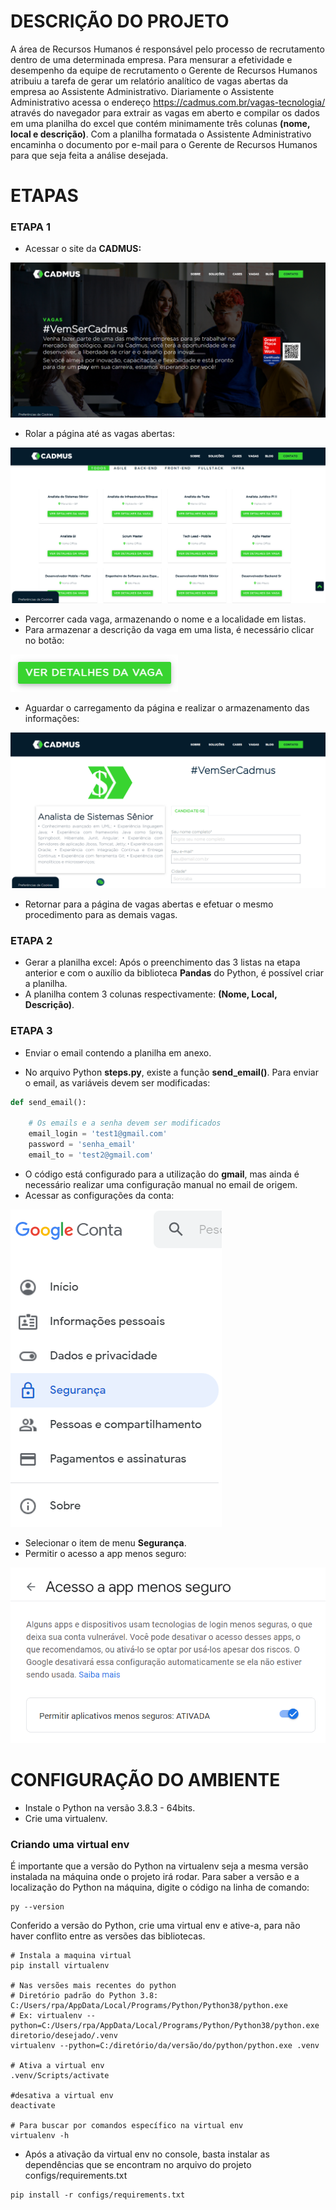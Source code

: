 # DESCRIÇÃO DO PROJETO

A área de Recursos Humanos é responsável pelo processo de recrutamento dentro de uma determinada empresa.
Para mensurar a efetividade e desempenho da equipe de recrutamento o Gerente de Recursos Humanos atribuiu
a tarefa de gerar um relatório analítico de vagas abertas da empresa ao Assistente Administrativo. Diariamente
o Assistente Administrativo acessa o endereço <https://cadmus.com.br/vagas-tecnologia/> através do navegador
para extrair as vagas em aberto e compilar os dados em uma planilha do excel que contém minimamente três colunas
**(nome, local e descrição)**. Com a planilha formatada o Assistente Administrativo encaminha o 
documento por e-mail para o Gerente de Recursos Humanos para que seja feita a análise desejada.

# ETAPAS

### ETAPA 1

* Acessar o site da **CADMUS:**

![Tela inicial](documents/img/inicio.PNG)

* Rolar a página até as vagas abertas:

![Tela vagas](documents/img/vagas.PNG)

* Percorrer cada vaga, armazenando o nome e a localidade em listas.
* Para armazenar a descrição da vaga em uma lista, é necessário clicar no botão:

![Botão Ver Detalhes da Vaga](documents/img/detalhes.PNG)

* Aguardar o carregamento da página e realizar o armazenamento das informações:

![Tela Descrição da Vaga](documents/img/descricao.PNG)

* Retornar para a página de vagas abertas e efetuar o mesmo procedimento para as demais vagas.


### ETAPA 2

* Gerar a planilha excel: Após o preenchimento das 3 listas na etapa anterior e com o auxílio
da biblioteca **Pandas** do Python, é possível criar a planilha.
* A planilha contem 3 colunas respectivamente: **(Nome, Local, Descrição)**.


### ETAPA 3

* Enviar o email contendo a planilha em anexo.

* No arquivo Python **steps.py**, existe a função **send_email()**. Para enviar o email, as variáveis
devem ser modificadas:
  
~~~python
def send_email():
    
    # Os emails e a senha devem ser modificados
    email_login = 'test1@gmail.com'
    password = 'senha_email'
    email_to = 'test2@gmail.com'
~~~

* O código está configurado para a utilização do **gmail**, mas ainda é necessário realizar uma configuração
manual no email de origem.
* Acessar as configurações da conta:

![Tela Configurações Conta](documents/img/conta.PNG)

* Selecionar o item de menu **Segurança**.
* Permitir o acesso a app menos seguro:

![Tela Permitir Acesso](documents/img/menos_seguro.PNG)


# CONFIGURAÇÃO DO AMBIENTE

* Instale o Python na versão 3.8.3 - 64bits.
* Crie uma virtualenv.


### Criando uma virtual env

É importante que a versão do Python na virtualenv seja a mesma versão instalada na máquina onde o projeto irá rodar. 
Para saber a versão e a localização do Python na máquina, digite o código na linha de comando:

```commandline
py --version
```

Conferido a versão do Python, crie uma virtual env e ative-a, para não haver conflito entre as versões das bibliotecas.

```shell
# Instala a maquina virtual
pip install virtualenv

# Nas versões mais recentes do python
# Diretório padrão do Python 3.8: C:/Users/rpa/AppData/Local/Programs/Python/Python38/python.exe
# Ex: virtualenv --python=C:/Users/rpa/AppData/Local/Programs/Python/Python38/python.exe diretorio/desejado/.venv
virtualenv --python=C:/diretório/da/versão/do/python/python.exe .venv

# Ativa a virtual env
.venv/Scripts/activate

#desativa a virtual env
deactivate

# Para buscar por comandos específico na virtual env
virtualenv -h
```

* Após a ativação da virtual env no console, basta instalar as dependências que se encontram no arquivo do projeto
configs/requirements.txt
  
~~~shell
pip install -r configs/requirements.txt
~~~
